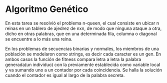 # Algoritmo Genético

En esta tarea se resolvió el problema n-queen, el cual consiste en ubicar n reinas en un tablero de
ajedrez de nxn, de modo que ninguna ataque a otra, dicho en otras palabras, que en una determinada
fila, columna o diagonal se encuentre a lo más una reina.

En los problemas de secuencias binarias y normales, los miembros de una población se modelaron
como strings, es decir cada caracter es un gen. En ambos casos la función de fitness compara letra
a letra la palabra generada(un individuo) con la previamente establecida como variable local y va
sumando uno a un contador por cada coincidencia. Se halla la solución cuando el contador es
igual al largo de la palabra secreta.
